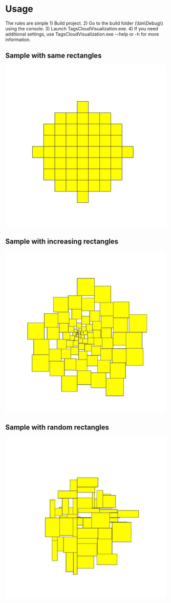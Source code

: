 <h1>Usage</h1>
The rules are simple
  1) Build project.
  2) Go to the build folder (\bin\Debug\) using the console.
  3) Launch TagsCloudVisualization.exe.
  4) If you need additional settings, use TagsCloudVisualization.exe --help or -h for more information.
  
<h2>Sample with same rectangles</h2>

![picture](./Visualization/CloudSamples/TagClouds/same_rectangle_cloud_sample.jpg)

<h2>Sample with increasing rectangles</h2>

![picture](./Visualization/CloudSamples/TagClouds/increasing_rectangle_cloud_sample.jpg)

<h2>Sample with random rectangles</h2>

![picture](./Visualization/CloudSamples/TagClouds/random_rectangle_cloud_sample.jpg)
